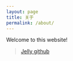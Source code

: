 ```yaml
---
layout: page
title: 关于
permalink: /about/
---
```


Welcome to this website!

> [Jelly github](https://github.com/jelly-wzj)

